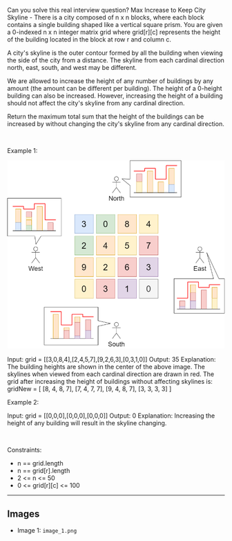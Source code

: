 Can you solve this real interview question? Max Increase to Keep City Skyline - There is a city composed of n x n blocks, where each block contains a single building shaped like a vertical square prism. You are given a 0-indexed n x n integer matrix grid where grid[r][c] represents the height of the building located in the block at row r and column c.

A city's skyline is the outer contour formed by all the building when viewing the side of the city from a distance. The skyline from each cardinal direction north, east, south, and west may be different.

We are allowed to increase the height of any number of buildings by any amount (the amount can be different per building). The height of a 0-height building can also be increased. However, increasing the height of a building should not affect the city's skyline from any cardinal direction.

Return the maximum total sum that the height of the buildings can be increased by without changing the city's skyline from any cardinal direction.

 

Example 1:

![Example 1](./image_1.png)


Input: grid = [[3,0,8,4],[2,4,5,7],[9,2,6,3],[0,3,1,0]]
Output: 35
Explanation: The building heights are shown in the center of the above image.
The skylines when viewed from each cardinal direction are drawn in red.
The grid after increasing the height of buildings without affecting skylines is:
gridNew = [ [8, 4, 8, 7],
            [7, 4, 7, 7],
            [9, 4, 8, 7],
            [3, 3, 3, 3] ]


Example 2:


Input: grid = [[0,0,0],[0,0,0],[0,0,0]]
Output: 0
Explanation: Increasing the height of any building will result in the skyline changing.


 

Constraints:

 * n == grid.length
 * n == grid[r].length
 * 2 <= n <= 50
 * 0 <= grid[r][c] <= 100

---

## Images

- Image 1: `image_1.png`
